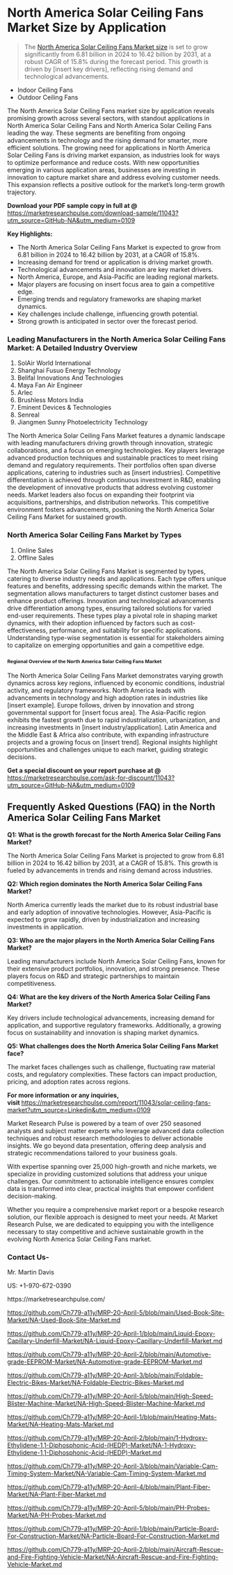 <h1>North America Solar Ceiling Fans Market&nbsp;Size by Application</h1><blockquote><p>The <a href="https://marketresearchpulse.com/download-sample/11043?utm_source=GitHub-NA&amp;utm_medium=0109">North America Solar Ceiling Fans Market size</a> is set to grow significantly from 6.81 billion in 2024 to 16.42 billion by 2031, at a robust CAGR of 15.8% during the forecast period. This growth is driven by [insert key drivers], reflecting rising demand and technological advancements.</p></blockquote><ul><li>Indoor Ceiling Fans<li> Outdoor Ceiling Fans</li></ul><p>The North America Solar Ceiling Fans market size by application reveals promising growth across several sectors, with standout applications in North America Solar Ceiling Fans and North America Solar Ceiling Fans leading the way. These segments are benefiting from ongoing advancements in technology and the rising demand for smarter, more efficient solutions. The growing need for applications in North America Solar Ceiling Fans is driving market expansion, as industries look for ways to optimize performance and reduce costs. With new opportunities emerging in various application areas, businesses are investing in innovation to capture market share and address evolving customer needs. This expansion reflects a positive outlook for the market’s long-term growth trajectory.</p><p><strong>Download your PDF sample copy in full at @ </strong><a href="https://marketresearchpulse.com/download-sample/11043?utm_source=GitHub-NA&amp;utm_medium=0109">https://marketresearchpulse.com/download-sample/11043?utm_source=GitHub-NA&amp;utm_medium=0109</a></p><p><strong>Key Highlights: </strong></p><ul><li>The North America Solar Ceiling Fans Market is expected to grow from 6.81 billion in 2024 to 16.42 billion by 2031, at a CAGR of 15.8%.</li><li>Increasing demand for trend or application is driving market growth.</li><li>Technological advancements and innovation are key market drivers.</li><li>North America, Europe, and Asia-Pacific are leading regional markets.</li><li>Major players are focusing on insert focus area to gain a competitive edge.</li><li>Emerging trends and regulatory frameworks are shaping market dynamics.</li><li>Key challenges include challenge, influencing growth potential.</li><li>Strong growth is anticipated in sector over the forecast period.</li></ul><h3>Leading Manufacturers in the North America Solar Ceiling Fans Market: A Detailed Industry Overview</h3><ol><li>SolAir World International</li><li>Shanghai Fusuo Energy Technology</li><li>Belifal Innovations And Technologies</li><li>Maya Fan Air Engineer</li><li>Arlec</li><li>Brushless Motors India</li><li>Eminent Devices & Technologies</li><li>Senreal</li><li>Jiangmen Sunny Photoelectricity Technology</li></ol><div class="flex max-w-full flex-col flex-grow"><div class="min-h-8 text-message flex w-full flex-col items-end gap-2 whitespace-normal break-words [.text-message+&amp;]:mt-5" dir="auto" data-message-author-role="assistant" data-message-id="fd8432e4-4910-450d-b182-61b7bfb0a01f" data-message-model-slug="gpt-4o"><div class="flex w-full flex-col gap-1 empty:hidden first:pt-[3px]"><div class="markdown prose w-full break-words dark:prose-invert light"><p>The North America Solar Ceiling Fans Market features a dynamic landscape with leading manufacturers driving growth through innovation, strategic collaborations, and a focus on emerging technologies. Key players leverage advanced production techniques and sustainable practices to meet rising demand and regulatory requirements. Their portfolios often span diverse applications, catering to industries such as [insert industries]. Competitive differentiation is achieved through continuous investment in R&amp;D, enabling the development of innovative products that address evolving customer needs. Market leaders also focus on expanding their footprint via acquisitions, partnerships, and distribution networks. This competitive environment fosters advancements, positioning the North America Solar Ceiling Fans Market for sustained growth.</p></div></div></div></div><h3>North America Solar Ceiling Fans Market by Types</h3><ol><li>Online Sales<li> Offline Sales</li></ol><div class="flex max-w-full flex-col flex-grow"><div class="min-h-8 text-message flex w-full flex-col items-end gap-2 whitespace-normal break-words [.text-message+&amp;]:mt-5" dir="auto" data-message-author-role="assistant" data-message-id="084470be-0bb7-4664-bddf-5156b4f41249" data-message-model-slug="gpt-4o-mini"><div class="flex w-full flex-col gap-1 empty:hidden first:pt-[3px]"><div class="markdown prose w-full break-words dark:prose-invert light"><p>The North America Solar Ceiling Fans Market is segmented by types, catering to diverse industry needs and applications. Each type offers unique features and benefits, addressing specific demands within the market. The segmentation allows manufacturers to target distinct customer bases and enhance product offerings. Innovation and technological advancements drive differentiation among types, ensuring tailored solutions for varied end-user requirements. These types play a pivotal role in shaping market dynamics, with their adoption influenced by factors such as cost-effectiveness, performance, and suitability for specific applications. Understanding type-wise segmentation is essential for stakeholders aiming to capitalize on emerging opportunities and gain a competitive edge.</p></div></div></div></div><h3><span style="font-size: 11px;">Regional Overview of the North America Solar Ceiling Fans Market</span></h3><div class="flex max-w-full flex-col flex-grow"><div class="min-h-8 text-message flex w-full flex-col items-end gap-2 whitespace-normal break-words [.text-message+&amp;]:mt-5" dir="auto" data-message-author-role="assistant" data-message-id="e9038762-ce64-4e30-91c9-9bd413514231" data-message-model-slug="gpt-4o-mini"><div class="flex w-full flex-col gap-1 empty:hidden first:pt-[3px]"><div class="markdown prose w-full break-words dark:prose-invert light"><p>The North America Solar Ceiling Fans Market demonstrates varying growth dynamics across key regions, influenced by economic conditions, industrial activity, and regulatory frameworks. North America leads with advancements in technology and high adoption rates in industries like [insert example]. Europe follows, driven by innovation and strong governmental support for [insert focus area]. The Asia-Pacific region exhibits the fastest growth due to rapid industrialization, urbanization, and increasing investments in [insert industry/application]. Latin America and the Middle East &amp; Africa also contribute, with expanding infrastructure projects and a growing focus on [insert trend]. Regional insights highlight opportunities and challenges unique to each market, guiding strategic decisions.</p></div></div></div></div><p><strong>Get a special discount on your report purchase at @ </strong><a href="https://marketresearchpulse.com/ask-for-discount/11043?utm_source=GitHub-NA&amp;utm_medium=0109">https://marketresearchpulse.com/ask-for-discount/11043?utm_source=GitHub-NA&amp;utm_medium=0109</a></p><h2>Frequently Asked Questions (FAQ) in the North America Solar Ceiling Fans Market</h2><p><strong>Q1: What is the growth forecast for the North America Solar Ceiling Fans Market?</strong></p><p>The North America Solar Ceiling Fans Market is projected to grow from 6.81 billion in 2024 to 16.42 billion by 2031, at a CAGR of 15.8%. This growth is fueled by advancements in trends and rising demand across industries.</p><p><strong>Q2: Which region dominates the North America Solar Ceiling Fans Market?</strong></p><p>North America currently leads the market due to its robust industrial base and early adoption of innovative technologies. However, Asia-Pacific is expected to grow rapidly, driven by industrialization and increasing investments in application.</p><p><strong>Q3: Who are the major players in the North America Solar Ceiling Fans Market?</strong></p><p>Leading manufacturers include North America Solar Ceiling Fans, known for their extensive product portfolios, innovation, and strong presence. These players focus on R&amp;D and strategic partnerships to maintain competitiveness.</p><p><strong>Q4: What are the key drivers of the North America Solar Ceiling Fans Market?</strong></p><p>Key drivers include technological advancements, increasing demand for application, and supportive regulatory frameworks. Additionally, a growing focus on sustainability and innovation is shaping market dynamics.</p><p><strong>Q5: What challenges does the North America Solar Ceiling Fans Market face?</strong></p><p>The market faces challenges such as challenge, fluctuating raw material costs, and regulatory complexities. These factors can impact production, pricing, and adoption rates across regions.</p><p><strong>For more information or any inquiries, visit&nbsp;</strong><a href="https://marketresearchpulse.com/report/11043/solar-ceiling-fans-market?utm_source=Linkedin&utm_medium=0109">https://marketresearchpulse.com/report/11043/solar-ceiling-fans-market?utm_source=Linkedin&utm_medium=0109</a></p><p>Market Research Pulse is powered by a team of over 250 seasoned analysts and subject matter experts who leverage advanced data collection techniques and robust research methodologies to deliver actionable insights. We go beyond data presentation, offering deep analysis and strategic recommendations tailored to your business goals.</p><p>With expertise spanning over 25,000 high-growth and niche markets, we specialize in providing customized solutions that address your unique challenges. Our commitment to actionable intelligence ensures complex data is transformed into clear, practical insights that empower confident decision-making.</p><p>Whether you require a comprehensive market report or a bespoke research solution, our flexible approach is designed to meet your needs. At Market Research Pulse, we are dedicated to equipping you with the intelligence necessary to stay competitive and achieve sustainable growth in the evolving North America Solar Ceiling Fans market.</p><h3><strong>Contact Us-</strong></h3><p>Mr. Martin Davis</p><p>US: +1-970-672-0390</p><p>https://marketresearchpulse.com/</p><p><a href="https://github.com/Ch779-a11y/MRP-20-April-5/blob/main/Used-Book-Site-Market/NA-Used-Book-Site-Market.md">https://github.com/Ch779-a11y/MRP-20-April-5/blob/main/Used-Book-Site-Market/NA-Used-Book-Site-Market.md</a></p><p><a href="https://github.com/Ch779-a11y/MRP-20-April-1/blob/main/Liquid-Epoxy-Capillary-Underfill-Market/NA-Liquid-Epoxy-Capillary-Underfill-Market.md">https://github.com/Ch779-a11y/MRP-20-April-1/blob/main/Liquid-Epoxy-Capillary-Underfill-Market/NA-Liquid-Epoxy-Capillary-Underfill-Market.md</a></p><p><a href="https://github.com/Ch779-a11y/MRP-20-April-2/blob/main/Automotive-grade-EEPROM-Market/NA-Automotive-grade-EEPROM-Market.md">https://github.com/Ch779-a11y/MRP-20-April-2/blob/main/Automotive-grade-EEPROM-Market/NA-Automotive-grade-EEPROM-Market.md</a></p><p><a href="https://github.com/Ch779-a11y/MRP-20-April-3/blob/main/Foldable-Electric-Bikes-Market/NA-Foldable-Electric-Bikes-Market.md">https://github.com/Ch779-a11y/MRP-20-April-3/blob/main/Foldable-Electric-Bikes-Market/NA-Foldable-Electric-Bikes-Market.md</a></p><p><a href="https://github.com/Ch779-a11y/MRP-20-April-5/blob/main/High-Speed-Blister-Machine-Market/NA-High-Speed-Blister-Machine-Market.md">https://github.com/Ch779-a11y/MRP-20-April-5/blob/main/High-Speed-Blister-Machine-Market/NA-High-Speed-Blister-Machine-Market.md</a></p><p><a href="https://github.com/Ch779-a11y/MRP-20-April-1/blob/main/Heating-Mats-Market/NA-Heating-Mats-Market.md">https://github.com/Ch779-a11y/MRP-20-April-1/blob/main/Heating-Mats-Market/NA-Heating-Mats-Market.md</a></p><p><a href="https://github.com/Ch779-a11y/MRP-20-April-2/blob/main/1-Hydroxy-Ethylidene-1,1-Diphosphonic-Acid-(HEDP)-Market/NA-1-Hydroxy-Ethylidene-1,1-Diphosphonic-Acid-(HEDP)-Market.md">https://github.com/Ch779-a11y/MRP-20-April-2/blob/main/1-Hydroxy-Ethylidene-1,1-Diphosphonic-Acid-(HEDP)-Market/NA-1-Hydroxy-Ethylidene-1,1-Diphosphonic-Acid-(HEDP)-Market.md</a></p><p><a href="https://github.com/Ch779-a11y/MRP-20-April-3/blob/main/Variable-Cam-Timing-System-Market/NA-Variable-Cam-Timing-System-Market.md">https://github.com/Ch779-a11y/MRP-20-April-3/blob/main/Variable-Cam-Timing-System-Market/NA-Variable-Cam-Timing-System-Market.md</a></p><p><a href="https://github.com/Ch779-a11y/MRP-20-April-4/blob/main/Plant-Fiber-Market/NA-Plant-Fiber-Market.md">https://github.com/Ch779-a11y/MRP-20-April-4/blob/main/Plant-Fiber-Market/NA-Plant-Fiber-Market.md</a></p><p><a href="https://github.com/Ch779-a11y/MRP-20-April-5/blob/main/PH-Probes-Market/NA-PH-Probes-Market.md">https://github.com/Ch779-a11y/MRP-20-April-5/blob/main/PH-Probes-Market/NA-PH-Probes-Market.md</a></p><p><a href="https://github.com/Ch779-a11y/MRP-20-April-1/blob/main/Particle-Board-For-Construction-Market/NA-Particle-Board-For-Construction-Market.md">https://github.com/Ch779-a11y/MRP-20-April-1/blob/main/Particle-Board-For-Construction-Market/NA-Particle-Board-For-Construction-Market.md</a></p><p><a href="https://github.com/Ch779-a11y/MRP-20-April-2/blob/main/Aircraft-Rescue-and-Fire-Fighting-Vehicle-Market/NA-Aircraft-Rescue-and-Fire-Fighting-Vehicle-Market.md">https://github.com/Ch779-a11y/MRP-20-April-2/blob/main/Aircraft-Rescue-and-Fire-Fighting-Vehicle-Market/NA-Aircraft-Rescue-and-Fire-Fighting-Vehicle-Market.md</a></p>
